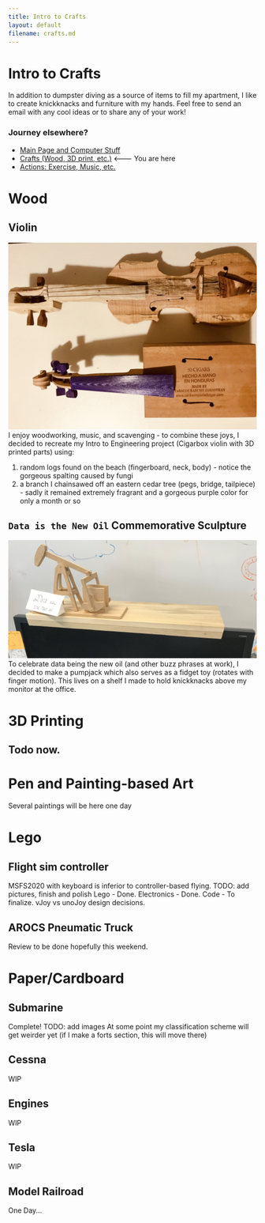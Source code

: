 ```yaml
---
title: Intro to Crafts
layout: default
filename: crafts.md
--- 
```


# Intro to Crafts
In addition to dumpster diving as a source of items to fill my apartment, I like to create knickknacks and furniture with my hands.  Feel free to send an email with any cool ideas or to share any of your work!

### Journey elsewhere?
* [Main Page and Computer Stuff](https://nke5ka.github.io/)
* [Crafts (Wood, 3D print, etc.)](https://nke5ka.github.io/crafts) <--- You are here
* [Actions: Exercise, Music, etc.](https://nke5ka.github.io/thingsthatleavenoproof)

# Wood

## Violin
![2 Violins - one from a cigar box and one from driftwood and scraps](/img/CRAFT_violins.jpg)
I enjoy woodworking, music, and scavenging - to combine these joys, I decided to recreate my Intro to Engineering project (Cigarbox violin with 3D printed parts) using:
1. random logs found on the beach (fingerboard, neck, body) - notice the gorgeous spalting caused by fungi
2. a branch I chainsawed off an eastern cedar tree (pegs, bridge, tailpiece) - sadly it remained extremely fragrant and a gorgeous purple color for only a month or so

## `Data is the New Oil` Commemorative Sculpture
![Oil pumpjack model on shelf](/img/CRAFT_dataIsNewOil.jpg)
To celebrate data being the new oil (and other buzz phrases at work), I decided to make a pumpjack which also serves as a fidget toy (rotates with finger motion).  This lives on a shelf I made to hold knickknacks above my monitor at the office.




# 3D Printing

## Todo now.


# Pen and Painting-based Art
Several paintings will be here one day

# Lego

## Flight sim controller
MSFS2020 with keyboard is inferior to controller-based flying.
TODO: add pictures, finish and polish
Lego - Done.
Electronics - Done.
Code - To finalize.
vJoy vs unoJoy design decisions.

## AROCS Pneumatic Truck
Review to be done hopefully this weekend.

# Paper/Cardboard

## Submarine
Complete! TODO: add images
At some point my classification scheme will get weirder yet (if I make a forts section, this will move there)

## Cessna
WIP

## Engines
WIP

## Tesla
WIP

## Model Railroad
One Day...